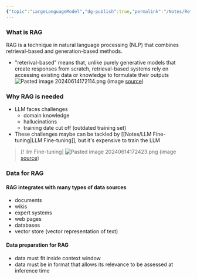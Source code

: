 ```yaml
---
{"topic":"LargeLanguageModel","dg-publish":true,"permalink":"/Notes/Retrieval Augmented Generation (RAG)/","dgPassFrontmatter":true,"noteIcon":""}
---
```


### What is RAG
RAG is a technique in natural language processing (NLP) that combines retrieval-based and generation-based methods.
- "reterival-based" means that, unlike purely generative models that create responses from scratch, retrieval-based systems rely on accessing existing data or knowledge to formulate their outputs 
![Pasted image 20240614172114.png](/img/user/assets/images/Pasted%20image%2020240614172114.png) (image [source](https://towardsdatascience.com/rag-vs-finetuning-which-is-the-best-tool-to-boost-your-llm-application-94654b1eaba7))

### Why RAG is needed
- LLM faces challenges
	- domain knowledge
	- hallucinations
	- training date cut off (outdated training set)
- These challenges maybe can be tackled by [[Notes/LLM Fine-tuning\|LLM Fine-tuning]], but it's expensive to train the LLM
> [! llm Fine-tuning]
![Pasted image 20240614172423.png](/img/user/assets/images/Pasted%20image%2020240614172423.png)  (image [source](https://towardsdatascience.com/rag-vs-finetuning-which-is-the-best-tool-to-boost-your-llm-application-94654b1eaba7))

### Data for RAG 
#### RAG integrates with many types of data sources
- documents
- wikis
- expert systems
- web pages
- databases
- vector store (vector representation of text)
#### Data preparation for RAG
- data must fit inside context window
- data must be in format that allows its relevance to be assessed at inference time 
